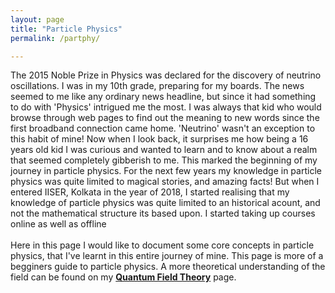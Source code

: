 ```yaml
---
layout: page
title: "Particle Physics"
permalink: /partphy/

---
```

The 2015 Noble Prize in Physics was declared for the discovery of neutrino oscillations. I was in my 10th grade, preparing for my boards. The news seemed to me like any ordinary news headline,
but since it had something to do with 'Physics' intrigued me the most. I was always that kid who would browse through web pages to find out the meaning to new words since the first broadband connection 
came home. 'Neutrino' wasn't an exception to this habit of mine! Now when I look back, it surprises me how being a 16 years old kid I was curious and wanted to learn and to know about a realm that seemed 
completely gibberish to me. This marked the beginning of my journey in particle physics. For the next few years my knowledge in particle physics was quite limited to magical stories, and amazing facts! But when I entered IISER, Kolkata in the year of 2018, I started realising that my knowledge of particle physics was quite limited to an historical acount, and not the mathematical structure its based upon. I started taking up courses online as well as offline
<br><br>
Here in this page I would like to document some core concepts in particle physics, that I've learnt in this entire journey of mine. This page is more of a begginers guide to particle physics.
A more theoretical understanding of the field can be found on my [<b>Quantum Field Theory</b>](http://127.0.0.1:4000/qft/) page.

